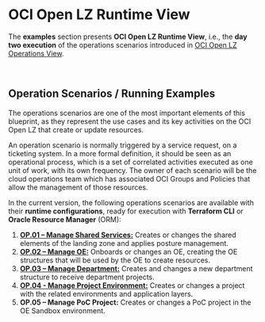 # OCI Open LZ Runtime View

The **examples** section presents **OCI Open LZ Runtime View**, i.e., the **day two execution** of the operations scenarios introduced in [OCI Open LZ Operations View](../../design/OCI_Open_LZ.pdf).

&nbsp; 

## Operation Scenarios / Running Examples

The operations scenarios are one of the most important elements of this blueprint, as they represent the use cases and its key activities on the OCI Open LZ that create or update resources. 

An operation scenario is normally triggered by a service request, on a ticketing system. In a more formal definition, it should be seen as an operational process, which is a set of correlated activities executed as one unit of work, with its own frequency. The owner of each scenario will be the cloud operations team which has associated OCI Groups and Policies that allow the management of those resources. 

In the current version, the following operations scenarios are available with their **runtime configurations**, ready for execution with **Terraform CLI** or **Oracle Resource Manager** (ORM):
1. [**OP.01 – Manage Shared Services:**](/examples/oci-open-lz/op01_manage_shared_services/readme.md) Creates or changes the shared elements of the landing zone and applies posture management.
2. [**OP.02 – Manage OE:**](/examples/oci-open-lz/op02_manage_oes/oe01/readme.md) Onboards or changes an OE, creating the OE structures that will be used by the OE to create resources.
3. [**OP.03 – Manage Department:**](/examples/oci-open-lz/op03_manage_department/readme.md) Creates and changes a new department structure to receive department projects.
4. [**OP.04 - Manage Project Environment:**](/examples/oci-open-lz/op04_manage_projects/readme.md) Creates or changes a project with the related environments and application layers.
5. **OP.05 – Manage PoC Project:** Creates or changes a PoC project in the OE Sandbox environment.
